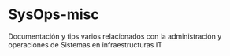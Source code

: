 # SysOps-misc
Documentación y tips varios relacionados con la administración y operaciones de Sistemas en infraestructuras IT
